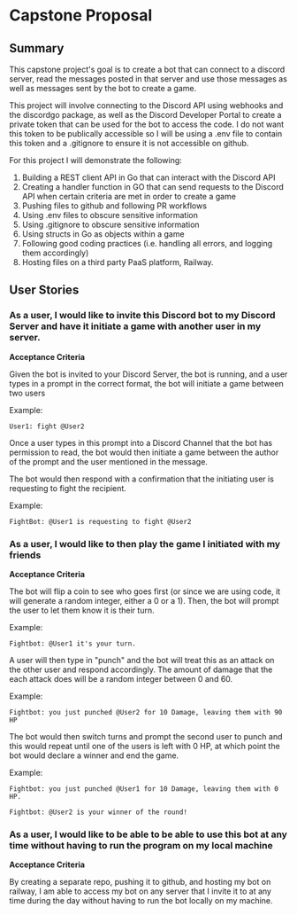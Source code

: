 # Capstone Proposal
## Summary

This capstone project's goal is to create a bot that
can connect to a discord server, read the messages posted
in that server and use those messages as well as messages
sent by the bot to create a game.

This project will involve connecting to the Discord API
using webhooks and the discordgo package, as well as the
Discord Developer Portal to create a private token that
can be used for the bot to access the code. I do not want this
token to be publically accessible so I will be using a .env file to contain this token
and a .gitignore to ensure it is not accessible on github.

For this project I will demonstrate the following:

1. Building a REST client API in Go that can interact with the Discord API
2. Creating a handler function in GO that can send requests to the Discord API when certain criteria are met in order to create a game
3. Pushing files to github and following PR workflows 
4. Using .env files to obscure sensitive information
5. Using .gitignore to obscure sensitive information
6. Using structs in Go as objects within a game
7. Following good coding practices (i.e. handling all errors, and logging them accordingly)
8. Hosting files on a third party PaaS platform, Railway.


## User Stories

### As a user, I would like to invite this Discord bot to my Discord Server and have it initiate a game with another user in my server.

**Acceptance Criteria**

Given the bot is invited to your Discord Server, the bot is running, and
a user types in a prompt in the correct format, the bot will initiate a game
between two users

Example:
```
User1: fight @User2
```

Once a user types in this prompt into a Discord Channel that the bot has permission to read, the bot
would then initiate a game between the author of the prompt and the user mentioned in the message.

The bot would then respond with a confirmation that the initiating user is requesting to fight the recipient.

Example: 
```
FightBot: @User1 is requesting to fight @User2
```

### As a user, I would like to then play the game I initiated with my friends

**Acceptance Criteria**

The bot will flip a coin to see who goes first (or since we are using code, it will generate a random integer, either a 0 or a 1). Then, the bot will prompt the user to let them know it is their turn.

Example:
```
Fightbot: @User1 it's your turn.
```

A user will then type in "punch" and the bot will treat this as an attack on the other user and respond accordingly.
The amount of damage that the each attack does will be a random integer between 0 and 60.

Example:
```
Fightbot: you just punched @User2 for 10 Damage, leaving them with 90 HP
```
The bot would then switch turns and prompt the second user to punch and this would repeat until one of the users 
is left with 0 HP, at which point the bot would declare a winner and end the game.

Example: 
```
Fightbot: you just punched @User1 for 10 Damage, leaving them with 0 HP.

Fightbot: @User2 is your winner of the round!
```
### As a user, I would like to be able to be able to use this bot at any time without having to run the program on my local machine

**Acceptance Criteria**

By creating a separate repo, pushing it to github, and hosting my bot on railway, I am able to access my bot on any server
that I invite it to at any time during the day without having to run the bot locally on my machine.